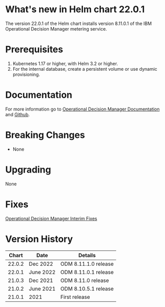 # What's new in Helm chart 22.0.1
The version 22.0.1 of the Helm chart installs version 8.11.0.1 of the IBM Operational Decision Manager metering service.

# Prerequisites
1. Kubernetes 1.17 or higher, with Helm 3.2 or higher.
2. For the internal database, create a persistent volume or use dynamic provisioning.

# Documentation
For more information go to [Operational Decision Manager Documentation](https://www.ibm.com/docs/en/odm/8.10?topic=kubernetes-licensing-metering) and [Github](https://github.com/ODMDev/decisions-metering).

# Breaking Changes
* None

# Upgrading
None

# Fixes
[Operational Decision Manager Interim Fixes](http://www.ibm.com/support/docview.wss?uid=swg21640630)

# Version History
| Chart | Date     | Details                           |
| ----- | -------- | --------------------------------- |
| 22.0.2 | Dec 2022 | ODM 8.11.1.0 release |
| 22.0.1 | June 2022 | ODM 8.11.0.1 release |
| 21.0.3 | Dec 2021 | ODM 8.11.0 release |
| 21.0.2 | June 2021 | ODM 8.10.5.1 release |
| 21.0.1 |  2021 | First release |
